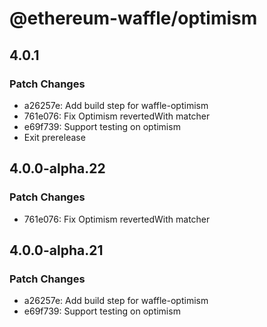 # @ethereum-waffle/optimism

## 4.0.1

### Patch Changes

- a26257e: Add build step for waffle-optimism
- 761e076: Fix Optimism revertedWith matcher
- e69f739: Support testing on optimism
- Exit prerelease

## 4.0.0-alpha.22

### Patch Changes

- 761e076: Fix Optimism revertedWith matcher

## 4.0.0-alpha.21

### Patch Changes

- a26257e: Add build step for waffle-optimism
- e69f739: Support testing on optimism
